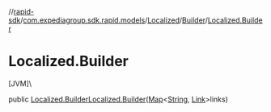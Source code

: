 //[rapid-sdk](../../../../index.md)/[com.expediagroup.sdk.rapid.models](../../index.md)/[Localized](../index.md)/[Builder](index.md)/[Localized.Builder](-localized.-builder.md)

# Localized.Builder

[JVM]\

public [Localized.Builder](index.md)[Localized.Builder](-localized.-builder.md)([Map](https://docs.oracle.com/javase/8/docs/api/java/util/Map.html)&lt;[String](https://docs.oracle.com/javase/8/docs/api/java/lang/String.html), [Link](../../-link/index.md)&gt;links)
